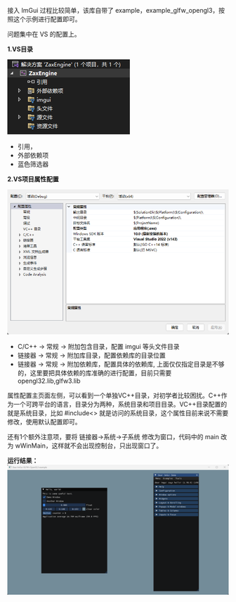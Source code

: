 接入 ImGui 过程比较简单，该库自带了 example，example_glfw_opengl3，按照这个示例进行配置即可。

问题集中在 VS 的配置上。

**1.VS目录**

![](./Assets/v0.1_2.png)

* 引用，
* 外部依赖项
* 蓝色筛选器

**2.VS项目属性配置**

![](./Assets/v0.1_3_属性配置.png)

* C/C++ -> 常规 -> 附加包含目录，配置 imgui 等头文件目录
* 链接器 -> 常规 -> 附加库目录，配置依赖库的目录位置
* 链接器 -> 常规 -> 附加依赖库，配置具体的依赖库, 上面仅仅指定目录是不够的，这里要把具体依赖的库准确的进行配置，目前只需要 opengl32.lib,glfw3.lib

属性配置主页面左侧，可以看到一个单独VC++目录，对初学者比较困扰。C++作为一个可跨平台的语言，目录分为两种，系统目录和项目目录。VC++目录配置的就是系统目录，比如 #include<> 就是访问的系统目录，这个属性目前来说不需要修改，使用默认配置即可。

还有1个额外注意项，要将 链接器->系统->子系统 修改为窗口，代码中的 main 改为 wWinMain，这样就不会出现控制台，只出现窗口了。

**运行结果：**
![](./Assets/v0.1_1.png)



